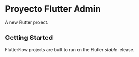 # Proyecto Flutter Admin

A new Flutter project.

## Getting Started

FlutterFlow projects are built to run on the Flutter _stable_ release.
